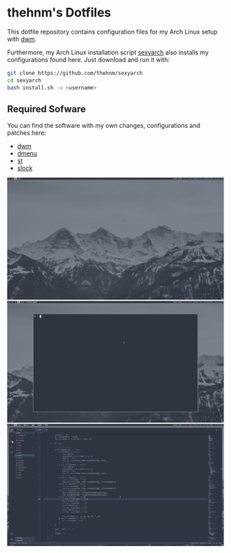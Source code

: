 # thehnm's Dotfiles

This dotfile repository contains configuration files for my Arch Linux setup with
[dwm](https://github.com/thehnm/dwm).

Furthermore, my Arch Linux installation script [sexyarch](https://github.com/thehnm/sexyarch)
also installs my configurations found here.
Just download and run it with:

```bash
git clone https://github.com/thehnm/sexyarch
cd sexyarch
bash install.sh -u <username>
```

## Required Sofware

You can find the software with my own changes, configurations and patches here:

- [dwm](https://github.com/thehnm/dwm)
- [dmenu](https://github.com/thehnm/dmenu)
- [st](https://github.com/thehnm/st)
- [slock](https://github.com/thehnm/slock)


![](.local/share/readme/desktop.png)
![](.local/share/readme/terminal.png)
![](.local/share/readme/vscode.png)
